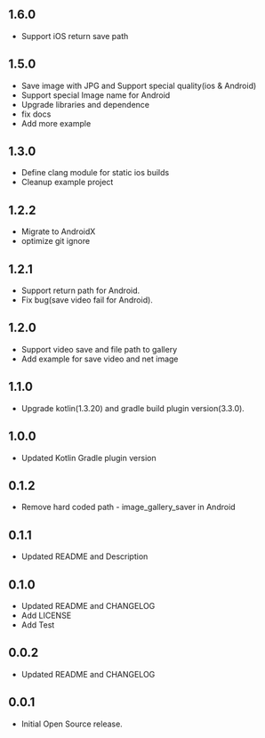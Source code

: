 ## 1.6.0
* Support iOS return save path

## 1.5.0
* Save image with JPG and Support special quality(ios & Android)
* Support special Image name for Android
* Upgrade libraries and dependence
* fix docs
* Add more example

## 1.3.0

* Define clang module for static ios builds
* Cleanup example project

## 1.2.2

* Migrate to AndroidX
* optimize git ignore

## 1.2.1

* Support return path for Android.
* Fix bug(save video fail for Android).

## 1.2.0

* Support video save and file path to gallery
* Add example for save video and net image

## 1.1.0

* Upgrade kotlin(1.3.20) and gradle build plugin version(3.3.0).

## 1.0.0

* Updated Kotlin Gradle plugin version

## 0.1.2

* Remove hard coded path - image_gallery_saver in Android

## 0.1.1

* Updated README and Description

## 0.1.0

* Updated README and CHANGELOG
* Add LICENSE
* Add Test

## 0.0.2

*  Updated README and CHANGELOG

## 0.0.1

*  Initial Open Source release.
